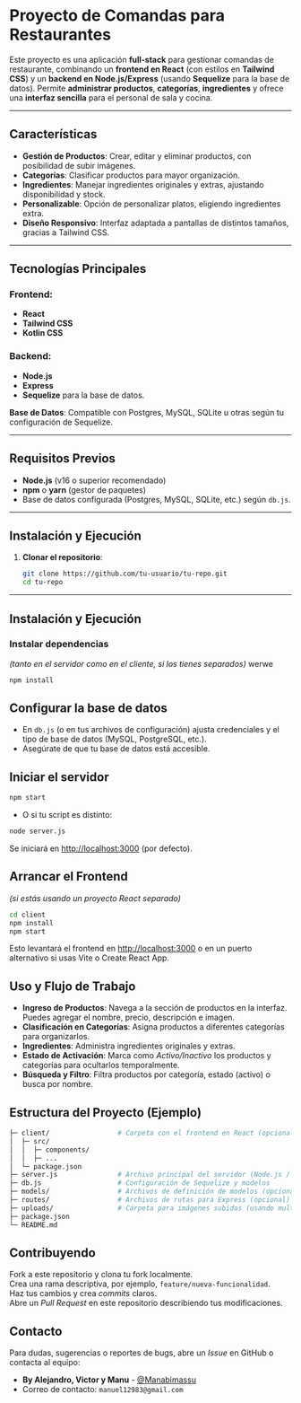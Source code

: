 # Proyecto de Comandas para Restaurantes

Este proyecto es una aplicación **full-stack** para gestionar comandas de restaurante, combinando un **frontend en React** (con estilos en **Tailwind CSS**) y un **backend en Node.js/Express** (usando **Sequelize** para la base de datos). Permite **administrar productos**, **categorías**, **ingredientes** y ofrece una **interfaz sencilla** para el personal de sala y cocina.

---

## Características

- **Gestión de Productos**: Crear, editar y eliminar productos, con posibilidad de subir imágenes.  
- **Categorías**: Clasificar productos para mayor organización.  
- **Ingredientes**: Manejar ingredientes originales y extras, ajustando disponibilidad y stock.  
- **Personalizable**: Opción de personalizar platos, eligiendo ingredientes extra.  
- **Diseño Responsivo**: Interfaz adaptada a pantallas de distintos tamaños, gracias a Tailwind CSS.

---

## Tecnologías Principales

### Frontend:
- **React**  
- **Tailwind CSS**
- **Kotlin CSS**

### Backend:
- **Node.js**  
- **Express**  
- **Sequelize** para la base de datos.

**Base de Datos**: Compatible con Postgres, MySQL, SQLite u otras según tu configuración de Sequelize.

---

## Requisitos Previos

- **Node.js** (v16 o superior recomendado)  
- **npm** o **yarn** (gestor de paquetes)  
- Base de datos configurada (Postgres, MySQL, SQLite, etc.) según `db.js`.

---

## Instalación y Ejecución

1. **Clonar el repositorio**:
   ```bash
   git clone https://github.com/tu-usuario/tu-repo.git
   cd tu-repo

---

## Instalación y Ejecución

### Instalar dependencias
*(tanto en el servidor como en el cliente, si los tienes separados)*
werwe
```bash
npm install
```

## Configurar la base de datos

- En `db.js` (o en tus archivos de configuración) ajusta credenciales y el tipo de base de datos (MySQL, PostgreSQL, etc.).
- Asegúrate de que tu base de datos está accesible.

## Iniciar el servidor

```bash
npm start

```
- O si tu script es distinto:

```bash
node server.js

```

Se iniciará en [http://localhost:3000](http://localhost:3000) (por defecto).

## Arrancar el Frontend
*(si estás usando un proyecto React separado)*

```bash
cd client
npm install
npm start

```
Esto levantará el frontend en [http://localhost:3000](http://localhost:3000) o en un puerto alternativo si usas Vite o Create React App.


## Uso y Flujo de Trabajo

- **Ingreso de Productos**: Navega a la sección de productos en la interfaz. Puedes agregar el nombre, precio, descripción e imagen.
- **Clasificación en Categorías**: Asigna productos a diferentes categorías para organizarlos.
- **Ingredientes**: Administra ingredientes originales y extras.
- **Estado de Activación**: Marca como *Activo/Inactivo* los productos y categorías para ocultarlos temporalmente.
- **Búsqueda y Filtro**: Filtra productos por categoría, estado (activo) o busca por nombre.
  
## Estructura del Proyecto (Ejemplo)

```bash
├─ client/                 # Carpeta con el frontend en React (opcional)
│  ├─ src/
│  │  ├─ components/
│  │  ├─ ...
│  └─ package.json
├─ server.js               # Archivo principal del servidor (Node.js / Express)
├─ db.js                   # Configuración de Sequelize y modelos
├─ models/                 # Archivos de definición de modelos (opcional)
├─ routes/                 # Archivos de rutas para Express (opcional)
├─ uploads/                # Carpeta para imágenes subidas (usando multer)
├─ package.json
└─ README.md

```
 ## Contribuyendo

Fork a este repositorio y clona tu fork localmente.  
Crea una rama descriptiva, por ejemplo, `feature/nueva-funcionalidad`.  
Haz tus cambios y crea *commits* claros.  
Abre un *Pull Request* en este repositorio describiendo tus modificaciones.

## Contacto

Para dudas, sugerencias o reportes de bugs, abre un *Issue* en GitHub o contacta al equipo:

- **By Alejandro, Victor y Manu** - [@Manabimassu](https://github.com/Manabimassu)  
- Correo de contacto: `manuel12983@gmail.com`
